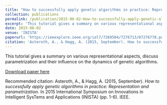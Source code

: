 ```yaml
---
title: "How to successfully apply genetic algorithms in practice: Representation and parametrization."
collection: publications
permalink: /publication/2015-06-02-How-to-successfully-apply-genetic-algorithms-in-practice-Representation-and-parametrization
excerpt: 'This tutorial gives a summary on various representational aspects, discuss parametrization and their inﬂuence on the dynamics of genetic algorithms.'
date: 2015-06-02
venue: 'INISTA'
paperurl: 'https://ieeexplore.ieee.org/iel7/7269504/7276713/07276778.pdf?casa_token=jVllPT3Be6UAAAAA:FRjJUT_SwKdSiyb2e5_nsxA79PTuhOH8KO2DTYCUYZ8ZbOlweYEDdrOJszGC2lMGXor606S7F0M'
citation: 'Asteroth, A., & Hagg, A. (2015, September). How to successfully apply genetic algorithms in practice: Representation and parametrization. In 2015 International Symposium on Innovations in Intelligent SysTems and Applications (INISTA) (pp. 1-6). IEEE.'
---
```


This tutorial gives a summary on various representational aspects, discuss parametrization and their inﬂuence on the dynamics of genetic algorithms.

[Download paper here](https://ieeexplore.ieee.org/iel7/7269504/7276713/07276778.pdf?casa_token=jVllPT3Be6UAAAAA:FRjJUT_SwKdSiyb2e5_nsxA79PTuhOH8KO2DTYCUYZ8ZbOlweYEDdrOJszGC2lMGXor606S7F0M)

Recommended citation: Asteroth, A., & Hagg, A. (2015, September). <i>How to successfully apply genetic algorithms in practice: Representation and parametrization</i>. In 2015 International Symposium on Innovations in Intelligent SysTems and Applications (INISTA) (pp. 1-6). IEEE.
